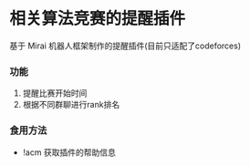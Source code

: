 # 相关算法竞赛的提醒插件

基于 Mirai 机器人框架制作的提醒插件(目前只适配了codeforces)   

### 功能
1. 提醒比赛开始时间
2. 根据不同群聊进行rank排名


### 食用方法
- !acm 获取插件的帮助信息
